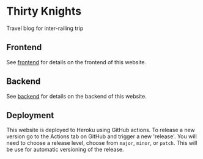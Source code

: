 # Thirty Knights
Travel blog for inter-railing trip

## Frontend
See [frontend](frontend/README.md) for details on the frontend of this website.

## Backend
See [backend](backend/README.md) for details on the backend of this website.

## Deployment
This website is deployed to Heroku using GitHub actions.
To release a new version go to the Actions tab on GitHub and trigger a new 'release'.
You will need to choose a release level, choose from `major`, `minor`, or `patch`.
This will be use for automatic versioning of the release.